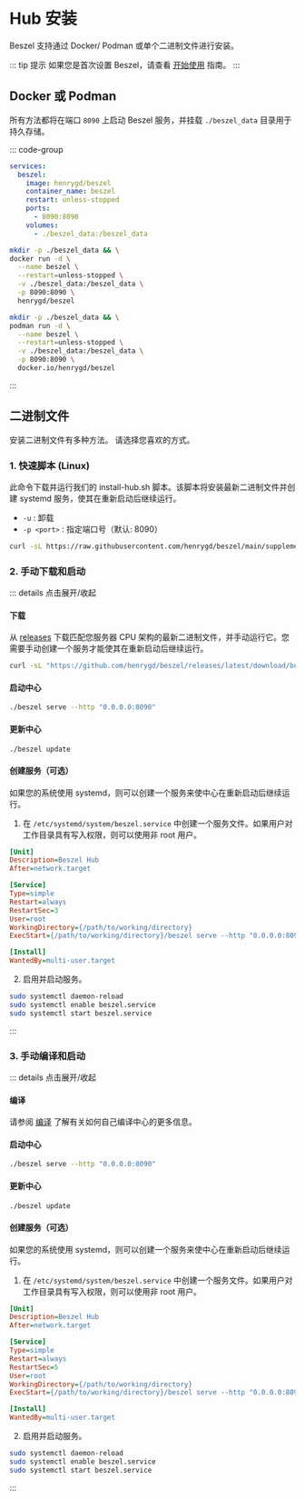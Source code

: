 # Hub 安装

Beszel 支持通过 Docker/ Podman 或单个二进制文件进行安装。

::: tip 提示
如果您是首次设置 Beszel，请查看 [开始使用](./getting-started.md) 指南。
:::

## Docker 或 Podman

所有方法都将在端口 `8090` 上启动 Beszel 服务，并挂载 `./beszel_data` 目录用于持久存储。

::: code-group

```yaml [docker-compose.yml]
services:
  beszel:
    image: henrygd/beszel
    container_name: beszel
    restart: unless-stopped
    ports:
      - 8090:8090
    volumes:
      - ./beszel_data:/beszel_data
```

```bash [docker run]
mkdir -p ./beszel_data && \
docker run -d \
  --name beszel \
  --restart=unless-stopped \
  -v ./beszel_data:/beszel_data \
  -p 8090:8090 \
  henrygd/beszel
```

```bash [podman run]
mkdir -p ./beszel_data && \
podman run -d \
  --name beszel \
  --restart=unless-stopped \
  -v ./beszel_data:/beszel_data \
  -p 8090:8090 \
  docker.io/henrygd/beszel
```

:::

<!--@include: ./parts/hub-docker-instructions.md-->

## 二进制文件

安装二进制文件有多种方法。 请选择您喜欢的方式。

### 1. 快速脚本 (Linux)

此命令下载并运行我们的 install-hub.sh 脚本。该脚本将安装最新二进制文件并创建 systemd 服务，使其在重新启动后继续运行。

- `-u` : 卸载
- `-p <port>` : 指定端口号（默认: 8090）

```bash
curl -sL https://raw.githubusercontent.com/henrygd/beszel/main/supplemental/scripts/install-hub.sh -o install-hub.sh && chmod +x install-hub.sh && ./install-hub.sh
```

### 2. 手动下载和启动

::: details 点击展开/收起

#### 下载

从 [releases](https://github.com/henrygd/beszel/releases) 下载匹配您服务器 CPU 架构的最新二进制文件，并手动运行它。您需要手动创建一个服务才能使其在重新启动后继续运行。

```bash
curl -sL "https://github.com/henrygd/beszel/releases/latest/download/beszel_$(uname -s)_$(uname -m | sed -e 's/x86_64/amd64/' -e 's/armv6l/arm/' -e 's/armv7l/arm/' -e 's/aarch64/arm64/').tar.gz" | tar -xz -O beszel | tee ./beszel >/dev/null && chmod +x beszel
```

#### 启动中心

```bash
./beszel serve --http "0.0.0.0:8090"
```

#### 更新中心

```bash
./beszel update
```

#### 创建服务（可选）

如果您的系统使用 systemd，则可以创建一个服务来使中心在重新启动后继续运行。

1. 在 `/etc/systemd/system/beszel.service` 中创建一个服务文件。如果用户对工作目录具有写入权限，则可以使用非 root 用户。

```ini
[Unit]
Description=Beszel Hub
After=network.target

[Service]
Type=simple
Restart=always
RestartSec=3
User=root
WorkingDirectory={/path/to/working/directory}
ExecStart={/path/to/working/directory}/beszel serve --http "0.0.0.0:8090"

[Install]
WantedBy=multi-user.target
```

2. 启用并启动服务。

```bash
sudo systemctl daemon-reload
sudo systemctl enable beszel.service
sudo systemctl start beszel.service
```

:::

### 3. 手动编译和启动

::: details 点击展开/收起

#### 编译

请参阅 [编译](./compiling.md) 了解有关如何自己编译中心的更多信息。

#### 启动中心

```bash
./beszel serve --http "0.0.0.0:8090"
```

#### 更新中心

```bash
./beszel update
```

#### 创建服务（可选）

如果您的系统使用 systemd，则可以创建一个服务来使中心在重新启动后继续运行。

1. 在 `/etc/systemd/system/beszel.service` 中创建一个服务文件。如果用户对工作目录具有写入权限，则可以使用非 root 用户。

```ini
[Unit]
Description=Beszel Hub
After=network.target

[Service]
Type=simple
Restart=always
RestartSec=5
User=root
WorkingDirectory={/path/to/working/directory}
ExecStart={/path/to/working/directory}/beszel serve --http "0.0.0.0:8090"

[Install]
WantedBy=multi-user.target
```

2. 启用并启动服务。

```bash
sudo systemctl daemon-reload
sudo systemctl enable beszel.service
sudo systemctl start beszel.service
```

:::
